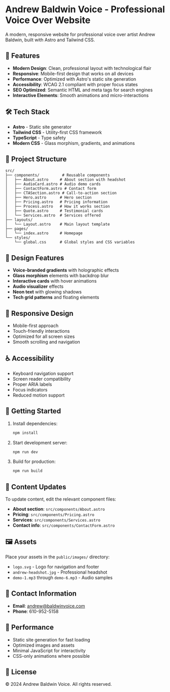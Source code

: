 # Andrew Baldwin Voice - Professional Voice Over Website

A modern, responsive website for professional voice over artist Andrew Baldwin, built with Astro and Tailwind CSS.

## 🚀 Features

- **Modern Design**: Clean, professional layout with technological flair
- **Responsive**: Mobile-first design that works on all devices
- **Performance**: Optimized with Astro's static site generation
- **Accessibility**: WCAG 2.1 compliant with proper focus states
- **SEO Optimized**: Semantic HTML and meta tags for search engines
- **Interactive Elements**: Smooth animations and micro-interactions

## 🛠️ Tech Stack

- **Astro** - Static site generator
- **Tailwind CSS** - Utility-first CSS framework
- **TypeScript** - Type safety
- **Modern CSS** - Glass morphism, gradients, and animations

## 📁 Project Structure

```
src/
├── components/          # Reusable components
│   ├── About.astro     # About section with headshot
│   ├── AudioCard.astro # Audio demo cards
│   ├── ContactForm.astro # Contact form
│   ├── CTASection.astro # Call-to-action section
│   ├── Hero.astro      # Hero section
│   ├── Pricing.astro   # Pricing information
│   ├── Process.astro   # How it works section
│   ├── Quote.astro     # Testimonial cards
│   └── Services.astro  # Services offered
├── layouts/
│   └── Layout.astro    # Main layout template
├── pages/
│   └── index.astro     # Homepage
└── styles/
    └── global.css      # Global styles and CSS variables
```

## 🎨 Design Features

- **Voice-branded gradients** with holographic effects
- **Glass morphism** elements with backdrop blur
- **Interactive cards** with hover animations
- **Audio visualizer** effects
- **Neon text** with glowing shadows
- **Tech grid patterns** and floating elements

## 📱 Responsive Design

- Mobile-first approach
- Touch-friendly interactions
- Optimized for all screen sizes
- Smooth scrolling and navigation

## ♿ Accessibility

- Keyboard navigation support
- Screen reader compatibility
- Proper ARIA labels
- Focus indicators
- Reduced motion support

## 🚀 Getting Started

1. Install dependencies:

   ```bash
   npm install
   ```

2. Start development server:

   ```bash
   npm run dev
   ```

3. Build for production:
   ```bash
   npm run build
   ```

## 📝 Content Updates

To update content, edit the relevant component files:

- **About section**: `src/components/About.astro`
- **Pricing**: `src/components/Pricing.astro`
- **Services**: `src/components/Services.astro`
- **Contact info**: `src/components/ContactForm.astro`

## 🖼️ Assets

Place your assets in the `public/images/` directory:

- `logo.svg` - Logo for navigation and footer
- `andrew-headshot.jpg` - Professional headshot
- `demo-1.mp3` through `demo-6.mp3` - Audio samples

## 📧 Contact Information

- **Email**: andrew@baldwinvoice.com
- **Phone**: 610-952-5158

## 🎯 Performance

- Static site generation for fast loading
- Optimized images and assets
- Minimal JavaScript for interactivity
- CSS-only animations where possible

## 📄 License

© 2024 Andrew Baldwin Voice. All rights reserved.
